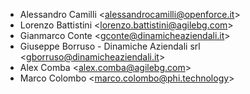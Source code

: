 - Alessandro Camilli \<<alessandrocamilli@openforce.it>\>
- Lorenzo Battistini \<<lorenzo.battistini@agilebg.com>\>
- Gianmarco Conte \<<gconte@dinamicheaziendali.it>\>
- Giuseppe Borruso - Dinamiche Aziendali srl \<<gborruso@dinamicheaziendali.it>\>
- Alex Comba \<<alex.comba@agilebg.com>\>
- Marco Colombo \<<marco.colombo@phi.technology>\>
